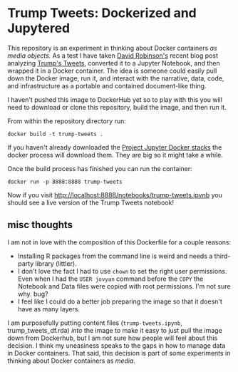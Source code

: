 # Trump Tweets: Dockerized and Jupytered


This repository is an experiment in thinking about Docker containers *as media objects.* As a test I have taken [David Robinson's](https://twitter.com/drob) recent blog post analyzing [Trump's Tweets](http://varianceexplained.org/r/trump-tweets/), converted it to a Jupyter Notebook, and then wrapped it in a Docker container. The idea is someone could easily pull down the Docker image, run it, and interact with the narrative, data, code, and infrastructure as a portable and contained document-like thing.

I haven't pushed this image to DockerHub yet so to play with this you will need to download or clone this repository, build the image, and then run it.

From within the repository directory run:
```
docker build -t trump-tweets .
```
If you haven't already downloaded the [Project Jupyter Docker stacks](https://github.com/jupyter/docker-stacks/) the docker process will download them. They are big so it might take a while.

Once the build process has finished you can run the container:
```
docker run -p 8888:8888 trump-tweets
```
Now if you visit [http://localhost:8888/notebooks/trump-tweets.ipynb](http://localhost:8888/notebooks/trump-tweets.ipynb) you should see a live version of the Trump Tweets notebook!


## misc thoughts

I am not in love with the composition of this Dockerfile for a couple reasons:
- Installing R packages from the command line is weird and needs a third-party library (littler).
- I don't love the fact I had to use `chown` to set the right user permissions. Even when I had the `USER jovyan` command before the `COPY` the Notebook and Data files were copied with root permissions. I'm not sure why. bug?
- I feel like I could do a better job preparing the image so that it doesn't have as many layers.

I am purposefully putting content files (`trump-tweets.ipynb`, trump_tweets_df.rda) *into* the image to make it easy to just pull the image down from Dockerhub, but I am not sure how people will feel about this decision. I think my uneasiness speaks to the gaps in how to manage data in Docker containers. That said, this decision is part of some experiments in thinking about Docker containers as *media*.
